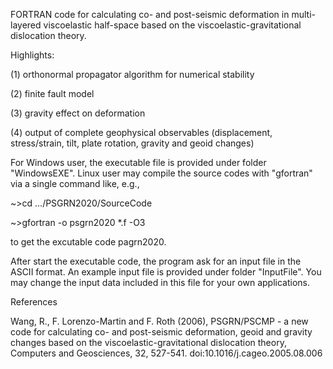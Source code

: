 FORTRAN code for calculating co- and post-seismic deformation in multi-layered viscoelastic half-space based on the viscoelastic-gravitational dislocation theory.

Highlights:

(1) orthonormal propagator algorithm for numerical stability

(2) finite fault model

(3) gravity effect on deformation

(4) output of complete geophysical observables (displacement, stress/strain, tilt, plate rotation, gravity and geoid changes)

For Windows user, the executable file is provided under folder "WindowsEXE". Linux user may compile the source codes with "gfortran" via a single command like, e.g.,

~>cd .../PSGRN2020/SourceCode

~>gfortran -o psgrn2020 *.f -O3

to get the excutable code pagrn2020.

After start the executable code, the program ask for an input file in the ASCII format. An example input file is provided under folder "InputFile". You may change the input data included in this file for your own applications.

References

Wang, R., F. Lorenzo-Martin and F. Roth (2006), PSGRN/PSCMP - a new code for calculating co- and post-seismic deformation, geoid and gravity changes based on the viscoelastic-gravitational dislocation theory, Computers and Geosciences, 32, 527-541. doi:10.1016/j.cageo.2005.08.006
